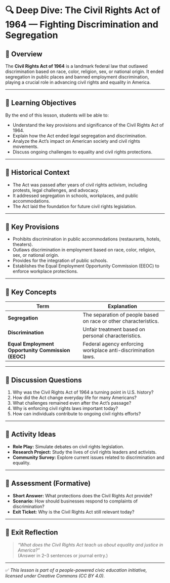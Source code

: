# 🔍 Deep Dive: The Civil Rights Act of 1964 — Fighting Discrimination and Segregation

## 🧭 Overview

The **Civil Rights Act of 1964** is a landmark federal law that outlawed discrimination based on race, color, religion, sex, or national origin. It ended segregation in public places and banned employment discrimination, playing a crucial role in advancing civil rights and equality in America.

---

## 🎯 Learning Objectives

By the end of this lesson, students will be able to:  
- Understand the key provisions and significance of the Civil Rights Act of 1964.  
- Explain how the Act ended legal segregation and discrimination.  
- Analyze the Act’s impact on American society and civil rights movements.  
- Discuss ongoing challenges to equality and civil rights protections.

---

## 📘 Historical Context

- The Act was passed after years of civil rights activism, including protests, legal challenges, and advocacy.  
- It addressed segregation in schools, workplaces, and public accommodations.  
- The Act laid the foundation for future civil rights legislation.

---

## 📖 Key Provisions

- Prohibits discrimination in public accommodations (restaurants, hotels, theaters).  
- Outlaws discrimination in employment based on race, color, religion, sex, or national origin.  
- Provides for the integration of public schools.  
- Establishes the Equal Employment Opportunity Commission (EEOC) to enforce workplace protections.

---

## 🧠 Key Concepts

| Term | Explanation |
|-------|-------------|
| **Segregation** | The separation of people based on race or other characteristics. |
| **Discrimination** | Unfair treatment based on personal characteristics. |
| **Equal Employment Opportunity Commission (EEOC)** | Federal agency enforcing workplace anti-discrimination laws. |

---

## 💬 Discussion Questions

1. Why was the Civil Rights Act of 1964 a turning point in U.S. history?  
2. How did the Act change everyday life for many Americans?  
3. What challenges remained even after the Act’s passage?  
4. Why is enforcing civil rights laws important today?  
5. How can individuals contribute to ongoing civil rights efforts?

---

## 🧪 Activity Ideas

- **Role Play:** Simulate debates on civil rights legislation.  
- **Research Project:** Study the lives of civil rights leaders and activists.  
- **Community Survey:** Explore current issues related to discrimination and equality.

---

## 📎 Assessment (Formative)

- **Short Answer:** What protections does the Civil Rights Act provide?  
- **Scenario:** How should businesses respond to complaints of discrimination?  
- **Exit Ticket:** Why is the Civil Rights Act still relevant today?

---

## 🏁 Exit Reflection

> *“What does the Civil Rights Act teach us about equality and justice in America?”*  
(Answer in 2–3 sentences or journal entry.)

---

✅ *This lesson is part of a people-powered civic education initiative, licensed under Creative Commons (CC BY 4.0).*
